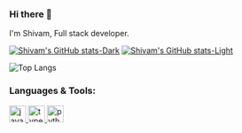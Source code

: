 ### Hi there 👋

I'm Shivam, Full stack developer.
<!--
**shivam178/shivam178** is a ✨ _special_ ✨ repository because its `README.md` (this file) appears on your GitHub profile.

Here are some ideas to get you started:

- 🔭 I’m currently working on ...
- 🌱 I’m currently learning ...
- 👯 I’m looking to collaborate on ...
- 🤔 I’m looking for help with ...
- 💬 Ask me about ...
- 📫 How to reach me: ...
- 😄 Pronouns: ...
- ⚡ Fun fact: ...
-->
[![Shivam's GitHub stats-Dark](https://github-readme-stats-nxa6fr5iq-aashutoshrathi.vercel.app/api?username=shivam178&show_icons=true&theme=dracula&count_private=true#gh-dark-mode-only)](https://github.com/anuraghazra/github-readme-stats#gh-dark-mode-only)
[![Shivam's GitHub stats-Light](https://github-readme-stats-nxa6fr5iq-aashutoshrathi.vercel.app/api?username=shivam178&show_icons=true&theme=default&count_private=true#gh-light-mode-only)](https://github.com/anuraghazra/github-readme-stats#gh-light-mode-only)

![Top Langs](https://github-readme-stats.vercel.app/api/top-langs/?username=shivam178&layout=compact&hide=cmake,makefile,c&theme=synthwave)

<h3 align="left">Languages & Tools:</h3>
<p align="left"> 
<a href="https://developer.mozilla.org/en-US/docs/Web/JavaScript" target="javascript"> <img src="https://upload.wikimedia.org/wikipedia/commons/6/6a/JavaScript-logo.png" alt="javascript" width="30" height="30"/> </a> 
<a href="https://www.typescriptlang.org/" target="typescript"> <img src="https://upload.wikimedia.org/wikipedia/commons/thumb/4/4c/Typescript_logo_2020.svg/1200px-Typescript_logo_2020.svg.png" alt="typescript" width="30" height="30"/> 
<a href="https://www.python.org/" target="_blank"> <img src="https://images.ctfassets.net/mrop88jh71hl/55rrbZfwMaURHZKAUc5oOW/9e5fe805eb03135b82e962e92169ce6d/python-programming-language.png" alt="python" width="30" height="30"/> </a> 
</p>
